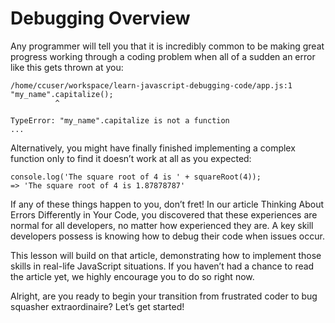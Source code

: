 # Debugging Overview

Any programmer will tell you that it is incredibly common to be making great progress working through a coding problem when all of a sudden an error like this gets thrown at you:

```
/home/ccuser/workspace/learn-javascript-debugging-code/app.js:1
"my_name".capitalize();
          ^

TypeError: "my_name".capitalize is not a function
...
```

Alternatively, you might have finally finished implementing a complex function only to find it doesn’t work at all as you expected:

```
console.log('The square root of 4 is ' + squareRoot(4));
=> 'The square root of 4 is 1.87878787'
```

If any of these things happen to you, don’t fret! In our article Thinking About Errors Differently in Your Code, you discovered that these experiences are normal for all developers, no matter how experienced they are. A key skill developers possess is knowing how to debug their code when issues occur.

This lesson will build on that article, demonstrating how to implement those skills in real-life JavaScript situations. If you haven’t had a chance to read the article yet, we highly encourage you to do so right now.

Alright, are you ready to begin your transition from frustrated coder to bug squasher extraordinaire? Let’s get started!